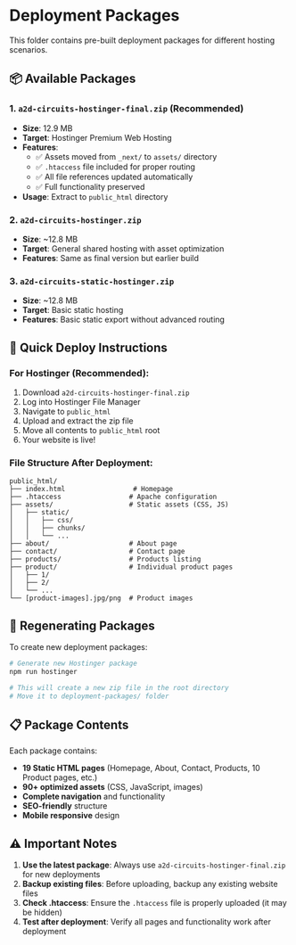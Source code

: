 # Deployment Packages

This folder contains pre-built deployment packages for different hosting scenarios.

## 📦 Available Packages

### 1. `a2d-circuits-hostinger-final.zip` (Recommended)
- **Size**: 12.9 MB
- **Target**: Hostinger Premium Web Hosting
- **Features**:
  - ✅ Assets moved from `_next/` to `assets/` directory
  - ✅ `.htaccess` file included for proper routing
  - ✅ All file references updated automatically
  - ✅ Full functionality preserved
- **Usage**: Extract to `public_html` directory

### 2. `a2d-circuits-hostinger.zip`
- **Size**: ~12.8 MB
- **Target**: General shared hosting with asset optimization
- **Features**: Same as final version but earlier build

### 3. `a2d-circuits-static-hostinger.zip`
- **Size**: ~12.8 MB
- **Target**: Basic static hosting
- **Features**: Basic static export without advanced routing

## 🚀 Quick Deploy Instructions

### For Hostinger (Recommended):
1. Download `a2d-circuits-hostinger-final.zip`
2. Log into Hostinger File Manager
3. Navigate to `public_html`
4. Upload and extract the zip file
5. Move all contents to `public_html` root
6. Your website is live!

### File Structure After Deployment:
```
public_html/
├── index.html                 # Homepage
├── .htaccess                 # Apache configuration
├── assets/                   # Static assets (CSS, JS)
│   ├── static/
│   │   ├── css/
│   │   ├── chunks/
│   │   └── ...
├── about/                    # About page
├── contact/                  # Contact page
├── products/                 # Products listing
├── product/                  # Individual product pages
│   ├── 1/
│   ├── 2/
│   └── ...
└── [product-images].jpg/png  # Product images
```

## 🔧 Regenerating Packages

To create new deployment packages:

```bash
# Generate new Hostinger package
npm run hostinger

# This will create a new zip file in the root directory
# Move it to deployment-packages/ folder
```

## 📋 Package Contents

Each package contains:
- **19 Static HTML pages** (Homepage, About, Contact, Products, 10 Product pages, etc.)
- **90+ optimized assets** (CSS, JavaScript, images)
- **Complete navigation** and functionality
- **SEO-friendly** structure
- **Mobile responsive** design

## ⚠️ Important Notes

1. **Use the latest package**: Always use `a2d-circuits-hostinger-final.zip` for new deployments
2. **Backup existing files**: Before uploading, backup any existing website files
3. **Check .htaccess**: Ensure the `.htaccess` file is properly uploaded (it may be hidden)
4. **Test after deployment**: Verify all pages and functionality work after deployment
